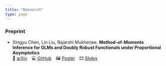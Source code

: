 ```yaml
---
title: "Research"
type: page
---
```


### Preprint

- Xingyu Chen, Lin Liu, Rajarshi Mukherjee. **Method-of-Moments Inference for GLMs and Doubly Robust Functionals under Proportional Asymptotics**  
  🔗 [arXiv](https://arxiv.org/abs/2408.06103) 💻 [GitHub](https://github.com/cxy0714/Method-of-Moments-Inference-for-GLMs) 🖼 [Poster](/media/pdf/poster_ghent.pdf) 🎞 [Slides](/media/pdf/slides_qingdao.pdf)

